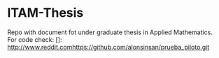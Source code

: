 # ITAM-Thesis
Repo with document fot under graduate thesis in Applied Mathematics.  
For code check:
[]: http://www.reddit.comhttps://github.com/alonsinsan/prueba_piloto.git
